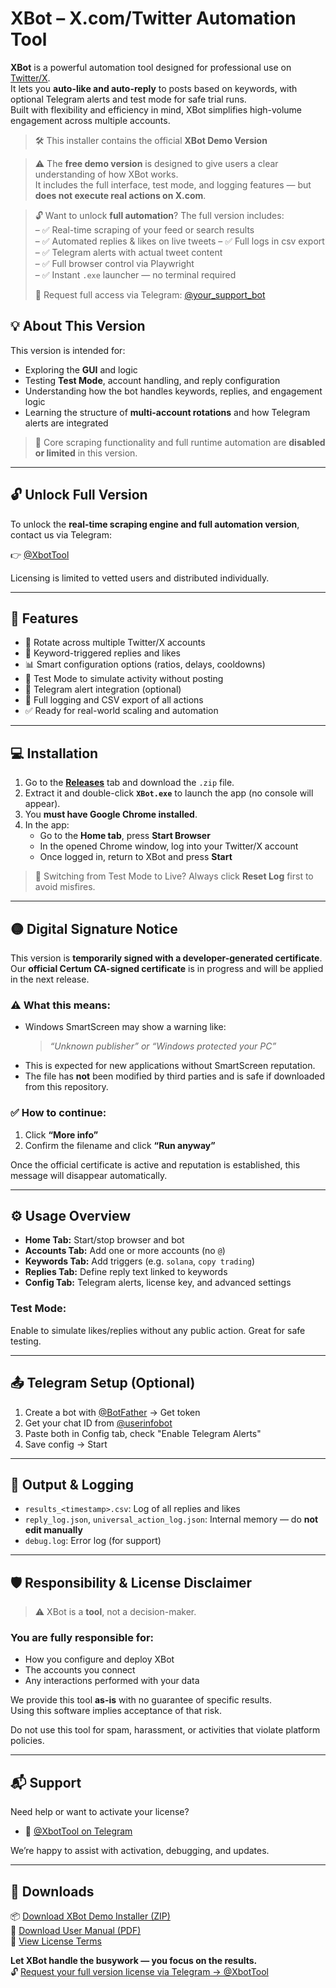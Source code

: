 # XBot – X.com/Twitter Automation Tool

**XBot** is a powerful automation tool designed for professional use on [Twitter/X](https://x.com).  
It lets you **auto-like and auto-reply** to posts based on keywords, with optional Telegram alerts and test mode for safe trial runs.  
Built with flexibility and efficiency in mind, XBot simplifies high-volume engagement across multiple accounts.

> 🛠️ This installer contains the official **XBot Demo Version**

> ⚠️ The **free demo version** is designed to give users a clear understanding of how XBot works.  
> It includes the full interface, test mode, and logging features — but **does not execute real actions on X.com**.

> 🔓 Want to unlock **full automation**? The full version includes:  
> – ✅ Real-time scraping of your feed or search results  
> – ✅ Automated replies & likes on live tweets
> – ✅ Full logs in csv export  
> – ✅ Telegram alerts with actual tweet content  
> – ✅ Full browser control via Playwright  
> – ✅ Instant `.exe` launcher — no terminal required  
>  
> 🎯 Request full access via Telegram: [@your_support_bot](https://t.me/your_support_bot)
## 💡 About This Version

This version is intended for:
- Exploring the **GUI** and logic
- Testing **Test Mode**, account handling, and reply configuration
- Understanding how the bot handles keywords, replies, and engagement logic
- Learning the structure of **multi-account rotations** and how Telegram alerts are integrated

> 🧊 Core scraping functionality and full runtime automation are **disabled or limited** in this version.

---

## 🔓 Unlock Full Version

To unlock the **real-time scraping engine and full automation version**, contact us via Telegram:

👉 [@XbotTool](https://t.me/XbotTool)

Licensing is limited to vetted users and distributed individually.

---

## 🚀 Features

- 🔁 Rotate across multiple Twitter/X accounts
- 🔑 Keyword-triggered replies and likes
- 📊 Smart configuration options (ratios, delays, cooldowns)
- 🧪 Test Mode to simulate activity without posting
- 📩 Telegram alert integration (optional)
- 📂 Full logging and CSV export of all actions
- ✅ Ready for real-world scaling and automation

---

## 💻 Installation

1. Go to the [**Releases**](../../releases) tab and download the `.zip` file.
2. Extract it and double-click **`XBot.exe`** to launch the app (no console will appear).
3. You **must have Google Chrome installed**.
4. In the app:
   - Go to the **Home tab**, press **Start Browser**
   - In the opened Chrome window, log into your Twitter/X account
   - Once logged in, return to XBot and press **Start**

> 🔄 Switching from Test Mode to Live? Always click **Reset Log** first to avoid misfires.

---

## 🟡 Digital Signature Notice

This version is **temporarily signed with a developer-generated certificate**.  
Our **official Certum CA-signed certificate** is in progress and will be applied in the next release.

### ⚠️ What this means:
- Windows SmartScreen may show a warning like:
  > *“Unknown publisher” or “Windows protected your PC”*
- This is expected for new applications without SmartScreen reputation.
- The file has **not** been modified by third parties and is safe if downloaded from this repository.

### ✅ How to continue:
1. Click **“More info”**
2. Confirm the filename and click **“Run anyway”**

Once the official certificate is active and reputation is established, this message will disappear automatically.

---

## ⚙️ Usage Overview

- **Home Tab:** Start/stop browser and bot
- **Accounts Tab:** Add one or more accounts (no `@`)
- **Keywords Tab:** Add triggers (e.g. `solana`, `copy trading`)
- **Replies Tab:** Define reply text linked to keywords
- **Config Tab:** Telegram alerts, license key, and advanced settings

### Test Mode:
Enable to simulate likes/replies without any public action. Great for safe testing.

---

## 📤 Telegram Setup (Optional)

1. Create a bot with [@BotFather](https://t.me/BotFather) → Get token  
2. Get your chat ID from [@userinfobot](https://t.me/userinfobot)  
3. Paste both in Config tab, check "Enable Telegram Alerts"  
4. Save config → Start

---

## 📝 Output & Logging

- `results_<timestamp>.csv`: Log of all replies and likes
- `reply_log.json`, `universal_action_log.json`: Internal memory — do **not edit manually**
- `debug.log`: Error log (for support)

---

## 🛡️ Responsibility & License Disclaimer

> ⚠️ XBot is a **tool**, not a decision-maker.

### You are fully responsible for:
- How you configure and deploy XBot
- The accounts you connect
- Any interactions performed with your data

We provide this tool **as-is** with no guarantee of specific results.  
Using this software implies acceptance of that risk.

Do not use this tool for spam, harassment, or activities that violate platform policies.

---

## 📬 Support

Need help or want to activate your license?

- 💬 [@XbotTool on Telegram](https://t.me/XbotTool)

We’re happy to assist with activation, debugging, and updates.

---

## 📄 Downloads

📦 [Download XBot Demo Installer (ZIP)](https://github.com/Vosker1/xbot-demo/releases/latest/download/Xbot_Demo_Setup.zip)  
📘 [Download User Manual (PDF)](./XBot_User_ManualV2.pdf)  
🧾 [View License Terms](./LICENSE.txt)


**Let XBot handle the busywork — you focus on the results.**  
🔓 [Request your full version license via Telegram → @XbotTool](https://t.me/XbotTool)
